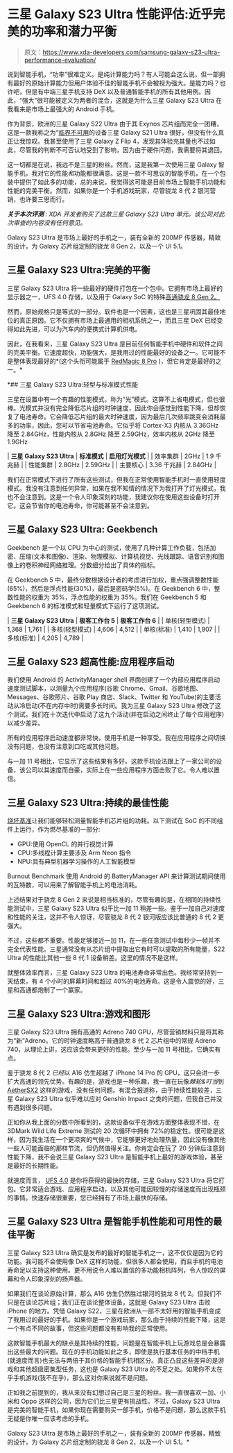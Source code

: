 # 三星 Galaxy S23 Ultra 性能评估:近乎完美的功率和潜力平衡

> 原文：<https://www.xda-developers.com/samsung-galaxy-s23-ultra-performance-evaluation/>

说到智能手机，“功率”很难定义。是纯计算能力吗？有人可能会这么说，但一部拥有最好的原始计算能力但用户体验不佳的智能手机不会被视为强大。是能力吗？也许吧，但是有中端三星手机支持 DeX 以及普通智能手机的所有其他用例。因此，“强大”很可能被定义为两者的混合，这就是为什么三星 Galaxy S23 Ultra 在我看来是市场上最强大的 Android 手机。

作为背景，欧洲的三星 Galaxy S22 Ultra 由于其 Exynos 芯片组而完全一团糟，这是一款我称之为“[临界不可用](https://www.xda-developers.com/samsung-galaxy-s22-exynos-performance-display-issues/)的设备三星 Galaxy S21 Ultra 很好，但没有什么真正让我惊叹。我甚至使用了三星 Galaxy Z Flip 4，发现其体验充其量也不过如此，尽管我的判断不可否认地受到了影响，因为由于硬件问题，我需要将其退回。

这一切都是在说，我远不是三星的粉丝。然而，这是我第一次使用三星 Galaxy 智能手机，我对它的性能*和*功能都很满意。这是一款不可思议的智能手机，在一个包装中提供了如此多的功能，总的来说，我觉得这可能是目前市场上智能手机功能和性能的完美平衡。然而，如果你是一个手机游戏玩家，尽管骁龙 8 代 2 银河营销，也许要三思而行。

***关于本次评测*** *: XDA 开发者购买了这款三星 Galaxy S23 Ultra 单元。该公司对此次审查的内容没有任何意见。*

Galaxy S23 Ultra 是市场上最好的手机之一，装有全新的 200MP 传感器，精致的设计，为 Galaxy 芯片组定制的骁龙 8 Gen 2，以及一个 UI 5.1。

## 三星 Galaxy S23 Ultra:完美的平衡

三星 Galaxy S23 Ultra 将一些最好的硬件打包在一个包中。它拥有市场上最好的显示器之一，UFS 4.0 存储，以及用于 Galaxy SoC 的特殊[高通骁龙 8 Gen 2。](https://www.xda-developers.com/qualcomm-snapdragon-8-gen-2-for-galaxy/)

然而，原始规格只是等式的一部分。软件也是一个因素，这也是三星巩固其最佳地位的真正原因。它不仅拥有市场上最通用的相机系统之一，而且三星 DeX 已经变得如此先进，可以为汽车内的便携式计算机供电。

因此，在我看来，三星 Galaxy S23 Ultra 是目前任何智能手机中硬件和软件之间的完美平衡。它速度超快，功能强大，是我用过的性能最好的设备之一。它可能不是整体表现最好的*(这个头衔可能属于 [RedMagic 8 Pro](https://www.xda-developers.com/redmagic-8-pro-review/) )，但它肯定是最好的之一。*

 *## 三星 Galaxy S23 Ultra:轻型与标准模式性能

三星在设置中有一个有趣的性能模式，称为“光”模式。这算不上省电模式，但也很棒。光模式并没有完全降低芯片组的时钟速度，因此你会感觉到性能下降，但却恢复了电池寿命。它会降低芯片组的最大时钟速度，因为最后几次频率跳变会消耗最多的功率，因此，您可以节省电池寿命。它似乎将 Cortex-X3 内核从 3.36GHz 降至 2.84GHz，性能内核从 2.8GHz 降至 2.59GHz，效率内核从 2GHz 降至 1.9GHz

| **三星 Galaxy S23 Ultra** | **标准模式** | **启用灯光模式** |
| 效率集群 | 2GHz | 1.9 千兆赫 |
| 性能集群 | 2.8GHz | 2.59GHz |
| 主要核心 | 3.36 千兆赫 | 2.84GHz |

我们在正常模式下进行了所有这些测试，但我在正常使用智能手机时一直使用轻度模式。我没有注意到任何异常，如果在我不知情的情况下为我打开了灯光模式，我也不会注意到。这是一个令人印象深刻的功能，我建议你在使用这些设备时打开它。这会节省你的电池寿命，你可能甚至不会注意到。

## 三星 Galaxy S23 Ultra: Geekbench

Geekbench 是一个以 CPU 为中心的测试，使用了几种计算工作负载，包括加密、压缩(文本和图像)、渲染、物理模拟、计算机视觉、光线跟踪、语音识别和图像上的卷积神经网络推理。分数细分给出了具体的指标。

在 Geekbench 5 中，最终分数根据设计者的考虑进行加权，重点强调整数性能(65%)，然后是浮点性能(30%)，最后是密码学(5%)。在 Geekbench 6 中，整数性能的权重为 35%，浮点性能的权重为 35%。我们在 Geekbench 5 和 Geekbench 6 的标准模式和轻量模式下运行了这项测试。

| **三星 Galaxy S23 Ultra** | **极客工作台 5** | **极客工作台 6** |
| 单核(轻型模式) | 1,368 | 1,761 |
| 多核(轻型模式) | 4,606 | 4,512 |
| 单核(标准) | 1,410 | 1,907 |
| 多核(标准) | 4,205 | 4,789 |

## 三星 Galaxy S23 超高性能:应用程序启动

我们使用 Android 的 ActivityManager shell 界面创建了一个内部应用程序启动速度测试脚本，以测量九个应用程序(谷歌 Chrome、Gmail、谷歌地图、Messages、谷歌照片、谷歌 Play 商店、Slack、Twitter 和 YouTube)的主要活动从冷启动(不在内存中时)需要多长时间。我为三星 Galaxy S23 Ultra 修改了这个测试。我们在十次迭代中启动了这九个活动(并在启动之间终止了每个应用程序)以减少差异。

所有的应用程序启动速度都非常快，使用手机是一种享受。我在应用程序之间切换没有问题，也没有注意到口吃或其他问题。

与一加 11 号相比，它显示了这些结果有多好。这款手机设法跟上了一家公司的设备，该公司以其速度而自豪，实际上在一些应用程序方面击败了它。令人难以置信。

## 三星 Galaxy S23 Ultra:持续的最佳性能

[烧坏基准](https://play.google.com/store/apps/details?id=org.ai.throttling)让我们能够轻松测量智能手机芯片组的功耗。以下测试在 SoC 的不同组件上运行，作为燃尽基准的一部分:

*   GPU:使用 OpenCL 的并行视觉计算
*   CPU:多线程计算主要涉及 Arm Neon 指令
*   NPU:具有典型机器学习操作的人工智能模型

Burnout Benchmark 使用 Android 的 BatteryManager API 来计算测试期间使用的瓦特数，可以用来了解智能手机上的电池消耗。

上述结果对于骁龙 8 Gen 2 来说是相当标准的，尽管有趣的是，在相同的持续性能测试中，三星 Galaxy S23 Ultra 似乎比一加 11 稍差一些。鉴于一加自己对速度和性能的关注，这并不令人惊讶，尽管骁龙 8 代 2 银河版应该比普通的 8 代 2 更强大。

不过，这些都不重要。性能足够接近一加 11，在一些任意测试中每秒少一帧并不完全代表性能。三星通常没有从芯片组中提取出它有时可以提取的所有能量，S22 Ultra 的性能比其他一些 8 代 1 设备稍差。这里的情况不是这样。

就整体效率而言，三星 Galaxy S23 Ultra 的电池寿命非常出色。我经常坚持到一天结束，有 4 个小时的屏幕时间和超过 40%的电池寿命。这是令人震惊的好，三星和高通都炮制了一个赢家。

## 三星 Galaxy S23 Ultra:游戏和图形

三星 Galaxy S23 Ultra 拥有高通的 Adreno 740 GPU，尽管营销材料只是将其称为“新”Adreno。它的时钟速度略高于普通骁龙 8 代 2 芯片组中的常规 Adreno 740，从理论上讲，这应该会带来更好的性能。至少与一加 11 号相比，它确实有点。

鉴于骁龙 8 代 2 *已经*以 A16 仿生超越了 iPhone 14 Pro 的 GPU，这只会进一步扩大高通的领先优势。有趣的是，游戏也是一种乐趣，我一直在玩像*棘轮&叮当*到 [AetherSX2](https://www.xda-developers.com/aethersx2-playstation-emulator/) 这样的游戏，没有任何问题。有混合报道称，由于持续性能较差，三星 Galaxy S23 Ultra 似乎难以应对 Genshin Impact 之类的问题，但我自己并没有遇到很多问题。

正如你从我上面的分数中所看到的，这款设备似乎在游戏方面整体表现不错，在 3DMark Wild Life Extreme 测试的 20 次循环中拥有 72%的稳定性。很可能是这样，因为我生活在一个更凉爽的气候中，它能够更好地处理热量，因此没有像其他一些人可能面临的那样节流，但仍然值得关注。你肯定会在玩了 20 分钟后注意到性能下降，我不会说三星 Galaxy S23 Ultra 是智能手机上最好的游戏体验，甚至是最好的长期性能。

就速度而言， [UFS 4.0](https://www.xda-developers.com/ufs-4/) 是你将获得的最快的存储，三星 Galaxy S23 Ultra 将它打包。它非常适合游戏、应用程序启动，以及其他可能因较慢的存储速度而出现瓶颈的事情。快速存储很重要，您已经拥有了市场上最快的存储。

## 三星 Galaxy S23 Ultra 是智能手机性能和可用性的最佳平衡

三星 Galaxy S23 Ultra 确实是发布的最好的智能手机之一，这不仅仅是因为它的功能。我可能不会使用像 DeX 这样的功能，但很多人都会使用，而且手机的电池寿命足以支持这种使用。更不用说令人难以置信的多功能相机阵列，令人惊叹的屏幕和令人印象深刻的扬声器。

如果我们在谈论原始计算，那么 A16 仿生仍然胜过银河的骁龙 8 代 2。但我们不只是在谈论芯片组；我们正在谈论整体设备，这就是 Galaxy S23 Ultra 击败 iPhone 的地方。凭借 Galaxy S22，三星在欧洲从一部不太好用的智能手机变成了我用过的最好的手机。如果你是一个游戏玩家，那么由于持续的性能下降，这是一个有点不同的故事，但这些问题都没有影响我的正常使用。

这款智能手机最大的缺点是其持续的性能，问题是在智能手机上玩游戏总是会暴露出这些最大的问题。现在的手机功能如此之多，即使是执行基本任务的中档手机(就速度而言)也无法与两倍于其价格的智能手机相区分。真正凸显这些差异的是游戏和其他超级密集型任务，这也是 Galaxy S23 Ultra 的不足之处。如果你不太在乎手机游戏(我不在乎)，那么这对你来说就不是问题。

正如我之前提到的，我从来没有幻想过自己是三星的粉丝。我一直很喜欢一加、小米和 Oppo 这样的公司，因为它们比三星更有挑战性。不过，Galaxy S23 Ultra 是完美的智能手机，如果你现在需要购买一部手机，价格不是问题，那么这款手机无疑是你唯一应该考虑的手机。

Galaxy S23 Ultra 是市场上最好的手机之一，装有全新的 200MP 传感器，精致的设计，为 Galaxy 芯片组定制的骁龙 8 Gen 2，以及一个 UI 5.1。*